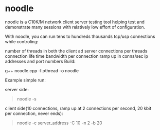 # noodle
noodle is a C10K/M network client server testing tool helping test and demonstrate many sessions with relatively low effort of configuration.

With noodle, you can run tens to hundreds thousands tcp/usp connections while controling:

number of threads in both the client ad server
connections per threads
connection life time
bandwidth per connection
ramp up in conns/sec
ip addresses and port numbers
Build:

g++ noodle.cpp -l pthread -o noodle

Example simple run:

server side:

> noodle -s

client side(10 connections, ramp up at 2 connections per second, 20 kbit per connection, never ends):

> noodle -c server_address -C 10 -n 2 -b 20
